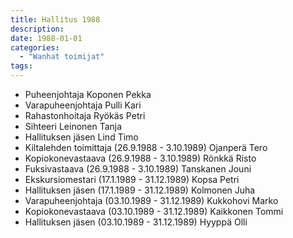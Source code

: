 ```yaml
---
title: Hallitus 1988
description: 
date: 1988-01-01
categories:
  - "Wanhat toimijat"
tags:
---
```


- Puheenjohtaja	Koponen Pekka
- Varapuheenjohtaja	Pulli Kari
- Rahastonhoitaja	Ryökäs Petri
- Sihteeri	Leinonen Tanja
- Hallituksen jäsen	Lind Timo
- Kiltalehden toimittaja (26.9.1988 - 3.10.1989)	Ojanperä Tero
- Kopiokonevastaava (26.9.1988 - 3.10.1989)	Rönkkä Risto
- Fuksivastaava (26.9.1988 - 3.10.1989)	Tanskanen Jouni
- Ekskursiomestari (17.1.1989 - 31.12.1989)	Kopsa Petri
- Hallituksen jäsen (17.1.1989 - 31.12.1989)	Kolmonen Juha
- Varapuheenjohtaja (03.10.1989 - 31.12.1989)	Kukkohovi Marko
- Kopiokonevastaava (03.10.1989 - 31.12.1989)	Kaikkonen Tommi
- Hallituksen jäsen (03.10.1989 - 31.12.1989)	Hyyppä Olli